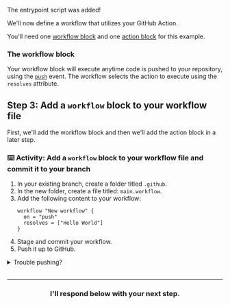The entrypoint script was added!

We'll now define a workflow that utilizes your GitHub Action.

You'll need one [workflow block](https://developer.github.com/actions/creating-workflows/workflow-configuration-options/#workflow-blocks) and one [action block](https://developer.github.com/actions/creating-workflows/workflow-configuration-options/#action-blocks) for this example.

### The workflow block

Your workflow block will execute anytime code is pushed to your repository, using the [`push`](https://developer.github.com/v3/activity/events/types/#pushevent) event. The workflow selects the action to execute using the `resolves` attribute.

## Step 3: Add a `workflow` block to your workflow file

First, we'll add the workflow block and then we'll add the action block in a later step. 

### :keyboard: Activity: Add a `workflow` block to your workflow file and commit it to your branch

1. In your existing branch, create a folder titled `.github`.
1. In the new folder, create a file titled: `main.workflow`.
1. Add the following content to your workflow:
    ```hcl
    workflow "New workflow" {
      on = "push"
      resolves = ["Hello World"]
    }
    ```
1. Stage and commit your workflow.
1. Push it up to GitHub. 

<details><summary>Trouble pushing?</summary>

The `main.workflow` file cannot edited using an integration. Try editing the file using the web interface, or your command line.

It is possible that you are using an integration (like GitHub Desktop or any other tool that authenticates as you and pushes on your behalf) if you receive a message like the one below:

```shell
To https://github.com/your-username/your-repo.git
 ! [remote rejected] your-branch -> your-branch (refusing to allow an integration to update main.workflow)
error: failed to push some refs to 'https://github.com/your-username/your-repo.git'
```
</details>
<br />

<hr>
<h3 align="center">I'll respond below with your next step.</h3>

